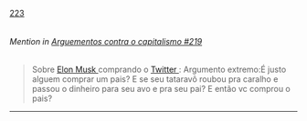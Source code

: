 [223](https://github.com/guilhermeprokisch/guilherme/issues/223) 
###### 



 ######  Mention in [Arguementos contra o capitalismo #219](Arguementos-contra-o-capitalismo-#219)  
 > Sobre [ Elon Musk  ](-Elon-Musk--) comprando o [  Twitter  ](--Twitter--): Argumento extremo:É justo alguem comprar um pais? E se seu tataravô roubou pra caralho e passou o dinheiro para seu avo e pra seu pai? E então vc comprou o pais?

-------------------------------------------------------------------------------


